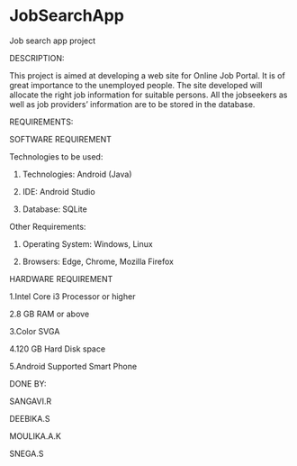 # JobSearchApp
Job search app project

DESCRIPTION:               
   
   This project is aimed at developing a web site for Online Job Portal. It is of great importance to the unemployed people. The site developed will allocate the 
right job information for suitable persons. All the jobseekers as well as job providers’ information are to be stored in the database.

REQUIREMENTS:

SOFTWARE REQUIREMENT

Technologies to be used:

1. Technologies: Android (Java)

2. IDE: Android Studio

3. Database: SQLite
        
Other Requirements:

1. Operating System: Windows, Linux

2. Browsers: Edge, Chrome, Mozilla Firefox
        
HARDWARE REQUIREMENT

1.Intel Core i3 Processor or higher

2.8 GB RAM or above

3.Color SVGA 

4.120 GB Hard Disk space

5.Android Supported Smart Phone
         
 DONE BY: 
 
 SANGAVI.R
 
 DEEBIKA.S
 
 MOULIKA.A.K
 
 SNEGA.S
